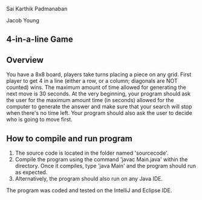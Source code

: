 Sai Karthik Padmanaban

Jacob Young

4-in-a-line Game
----

Overview
----
You have a 8x8 board, players take turns placing a piece on any grid. First player to get 4 in a line (either a row, or a column; diagonals are NOT counted) wins. The maximum amount of time allowed for generating the next move is 30 seconds. At the very beginning, your program should ask the user for the maximum amount time (in seconds) allowed for the computer to generate the answer and make sure that your search will stop when there's no time left. Your program should also ask the user to decide who is going to move first.

How to compile and run program
----
1. The source code is located in the folder named 'sourcecode'. 
2. Compile the program using the command 'javac Main.java' within the directory. Once it compiles, type 'java Main' and the program should run as expected.
3. Alternatively, the program should also run on any Java IDE. 

The program was coded and tested on the IntelliJ and Eclipse IDE.

